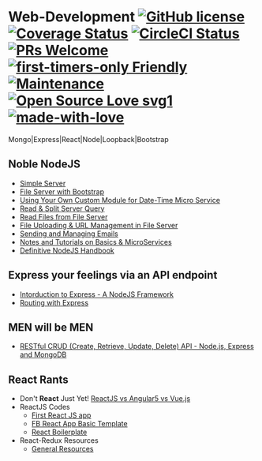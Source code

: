 # Web-Development  [![GitHub license](https://img.shields.io/badge/license-GLWTPL-blue.svg)](https://github.com/me-shaon/GLWTPL/blob/master/NSFW_LICENSE) [![Coverage Status](https://img.shields.io/badge/coverage-90%25-yellow.svg)]() [![CircleCI Status](https://circleci.com/gh/facebook/react.svg?style=shield&circle-token=:circle-token)](https://circleci.com/) [![PRs Welcome](https://img.shields.io/badge/PRs-welcome-brightgreen.svg)]() [![first-timers-only Friendly](https://img.shields.io/badge/first--timers--only-friendly-blue.svg)](http://www.firsttimersonly.com/) [![Maintenance](https://img.shields.io/badge/Maintained%3F-yes-green.svg)](https://github.com/SaadAAkash/Web-Development/graphs/commit-activity) [![Open Source Love svg1](https://badges.frapsoft.com/os/v1/open-source.svg?v=103)](https://github.com/ellerbrock/open-source-badges/) [![made-with-love](https://img.shields.io/badge/Made%20with-Love-1f425f.svg)](https://saadaakash.bitbucket.io/)
Mongo|Express|React|Node|Loopback|Bootstrap


Noble NodeJS
---
* [Simple Server](https://github.com/SaadAAkash/-1/tree/master/NodeJS/01simpleserver)
* [File Server with Bootstrap](https://github.com/SaadAAkash/-1/tree/master/NodeJS/02webserver)
* [Using Your Own Custom Module for Date-Time Micro Service](https://github.com/SaadAAkash/-1/tree/master/NodeJS/03custommodule)
* [Read & Split Server Query](https://github.com/SaadAAkash/-1/tree/master/NodeJS/04ReadAndSplitQuery)
* [Read Files from File Server](https://github.com/SaadAAkash/-1/tree/master/NodeJS/05ReadFiles)
* [File Uploading & URL Management in File Server](https://github.com/SaadAAkash/-1/tree/master/NodeJS/06FileServer)
* [Sending and Managing Emails](https://github.com/SaadAAkash/-1/tree/master/NodeJS/07Email)
* [Notes and Tutorials on Basics & MicroServices](https://github.com/SaadAAkash/-1/tree/master/NodeJS/tuts)
* [Definitive NodeJS Handbook](https://medium.freecodecamp.org/the-definitive-node-js-handbook-6912378afc6e)

Express your feelings via an API endpoint
---
* [Intorduction to Express - A NodeJS Framework](https://github.com/SaadAAkash/-1/tree/master/Express/01HelloWorld)
* [Routing with Express](https://github.com/SaadAAkash/-1/tree/master/Express/02RoutingAPI)

MEN will be MEN
---
* [RESTful CRUD (Create, Retrieve, Update, Delete) API - Node.js, Express and MongoDB](https://github.com/SaadAAkash/-1/tree/master/MERN/01BasicCRUD)

React Rants
---
* Don't **React** Just Yet! [ReactJS vs Angular5 vs Vue.js](https://medium.com/@TechMagic/reactjs-vs-angular5-vs-vue-js-what-to-choose-in-2018-b91e028fa91d)
* ReactJS Codes
  * [First React JS app](https://github.com/avastamin/miib-reactjs-fundamental)
  * [FB React App Basic Template](https://github.com/facebook/create-react-app)
  * [React Boilerplate](https://github.com/react-boilerplate/react-boilerplate)
* React-Redux Resources
  * [General Resources](https://github.com/enaqx/awesome-react)
